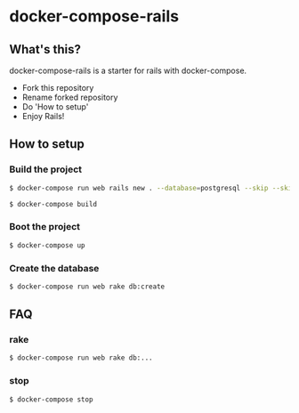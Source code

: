 # docker-compose-rails

## What's this?

docker-compose-rails is a starter for rails with docker-compose.

+ Fork this repository
+ Rename forked repository
+ Do 'How to setup'
+ Enjoy Rails!

## How to setup

### Build the project

```sh
$ docker-compose run web rails new . --database=postgresql --skip --skip-gemfile --skip-bundle

$ docker-compose build
```

### Boot the project

```sh
$ docker-compose up
```

### Create the database

```sh
$ docker-compose run web rake db:create
```

## FAQ

### rake

```sh
$ docker-compose run web rake db:...
```

### stop

```sh
$ docker-compose stop
```
